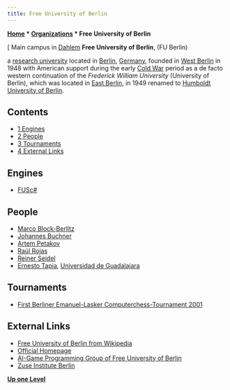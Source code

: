 ```yaml
---
title: Free University of Berlin
---
```

**[Home](Home "Home") * [Organizations](Organizations "Organizations") * Free University of Berlin**

\[ Main campus in [Dahlem](<https://en.wikipedia.org/wiki/Dahlem_(Berlin)>)
**Free University of Berlin**, (FU Berlin)

a [research university](https://en.wikipedia.org/wiki/Research_university) located in [Berlin](https://en.wikipedia.org/wiki/Berlin), [Germany](https://en.wikipedia.org/wiki/Germany), founded in [West Berlin](https://en.wikipedia.org/wiki/West_Berlin) in 1948 with American support during the early [Cold War](https://en.wikipedia.org/wiki/Cold_War) period as a de facto western continuation of the *Frederick William University* (University of Berlin), which was located in [East Berlin](https://en.wikipedia.org/wiki/East_Berlin), in 1949 renamed to [Humboldt University of Berlin](https://en.wikipedia.org/wiki/Humboldt_University_of_Berlin).

## Contents

- [1 Engines](#engines)
- [2 People](#people)
- [3 Tournaments](#tournaments)
- [4 External Links](#external-links)

## Engines

- [FUSc#](FUSCsharp "FUSCsharp")

## People

- [Marco Block-Berlitz](Marco_Block-Berlitz "Marco Block-Berlitz")
- [Johannes Buchner](index.php?title=Johannes_Buchner&action=edit&redlink=1 "Johannes Buchner (page does not exist)")
- [Artem Petakov](Artem_Petakov "Artem Petakov")
- [Raúl Rojas](Ra%C3%BAl_Rojas "Raúl Rojas")
- [Reiner Seidel](Reiner_Seidel "Reiner Seidel")
- [Ernesto Tapia](http://page.mi.fu-berlin.de/tapia/), [Universidad de Guadalajara](https://en.wikipedia.org/wiki/University_of_Guadalajara)

## Tournaments

- [First Berliner Emanuel-Lasker Computerchess-Tournament 2001](BELCT_2001 "BELCT 2001")

## External Links

- [Free University of Berlin from Wikipedia](https://en.wikipedia.org/wiki/Freie_Universit%C3%A4t_Berlin)
- [Official Homepage](https://www.fu-berlin.de/en/)
- [AI-Game Programming Group of Free University of Berlin](http://page.mi.fu-berlin.de/block/gameinggroup/startseite.html)
- [Zuse Institute Berlin](http://www.zib.de/)

**[Up one Level](Organizations "Organizations")**

